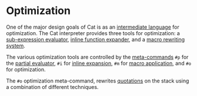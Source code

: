 # Optimization #

One of the major design goals of Cat is as an [intermediate language](IntermediateLanguage.md) for optimization. The Cat interpreter provides three tools for optimization: a [sub-expression evaluator](PartialEvaluation.md), [inline function expander](InlineExpansion.md), and a [macro rewriting system](MetaCat.md).

The various optimization tools are controlled by the [meta-commands](MetaCommand.md) `#p` for the [partial evaluator](PartialEvaluation.md), `#i` for [inline expansion](InlineExpansion.md), `#m` for [macro application](MetaCat.md), and `#o` for optimization.

The `#o` optimization meta-command, rewrites [quotations](Quotation.md) on the stack using a combination of different techniques.




